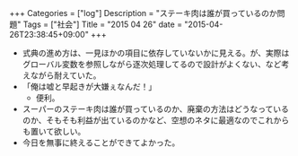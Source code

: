 +++
Categories = ["log"]
Description = "ステーキ肉は誰が買っているのか問題"
Tags = ["社会"]
Title = "2015 04 26"
date = "2015-04-26T23:38:45+09:00"
+++

* 式典の進め方は、一見ほかの項目に依存していないかに見える。が、実際はグローバル変数を参照しながら逐次処理してるので設計がよくない、など考えながら耐えていた。
* 「俺は嘘と早起きが大嫌ぇなんだ！」
	* 便利。
* スーパーのステーキ肉は誰が買っているのか、廃棄の方法はどうなっているのか、そもそも利益が出ているのかなど、空想のネタに最適なのでこれからも置いて欲しい。
* 今日を無事に終えることができてよかった。